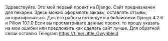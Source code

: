 Здравствуйте. Это мой первый проект на Django. 
Сайт предназначен для пекарни. Здесь можно оформлять заказы, оставлять отзывы, авторизироваться.
Для его работы потредуется библиотеки Django 4.2.6 и Pillow 10.1.0
Если вы просматривате данные проект, то прошу указать на мои ошибки или предложить как сделать сайт лучше. Для обратной связи оставлю Telegram https://t.me/Little_Gwynbleid
